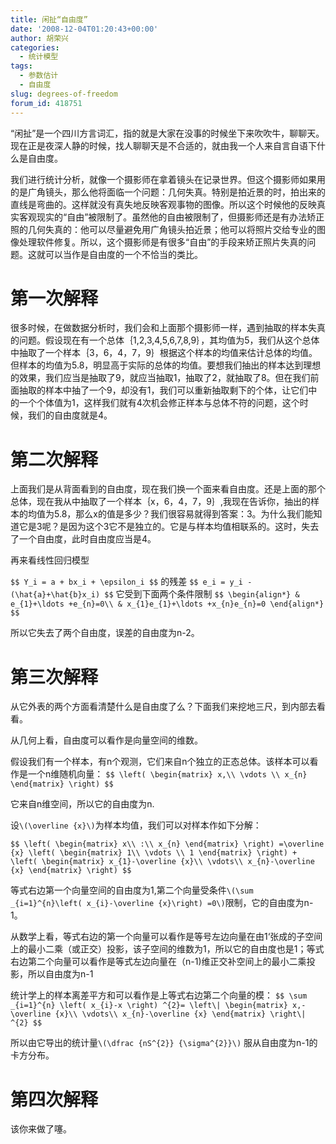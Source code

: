 ```yaml
---
title: 闲扯“自由度”
date: '2008-12-04T01:20:43+00:00'
author: 胡荣兴
categories:
  - 统计模型
tags:
  - 参数估计
  - 自由度
slug: degrees-of-freedom
forum_id: 418751
---
```


“闲扯”是一个四川方言词汇，指的就是大家在没事的时候坐下来吹吹牛，聊聊天。现在正是夜深人静的时候，找人聊聊天是不合适的，就由我一个人来自言自语下什么是自由度。

我们进行统计分析，就像一个摄影师在拿着镜头在记录世界。但这个摄影师如果用的是广角镜头，那么他将面临一个问题：几何失真。特别是拍近景的时，拍出来的直线是弯曲的。这样就没有真失地反映客观事物的图像。所以这个时候他的反映真实客观现实的“自由”被限制了。虽然他的自由被限制了，但摄影师还是有办法矫正照的几何失真的：他可以尽量避免用广角镜头拍近景；他可以将照片交给专业的图像处理软件修复。所以，这个摄影师是有很多“自由”的手段来矫正照片失真的问题。这就可以当作是自由度的一个不恰当的类比。

<!--more-->

# 第一次解释

很多时候，在做数据分析时，我们会和上面那个摄影师一样，遇到抽取的样本失真的问题。假设现在有一个总体｛1,2,3,4,5,6,7,8,9｝，其均值为5，我们从这个总体中抽取了一个样本｛3，6，4，7，9｝根据这个样本的均值来估计总体的均值。但样本的均值为5.8，明显高于实际的总体的均值。要想我们抽出的样本达到理想的效果，我们应当是抽取了9，就应当抽取1，抽取了2，就抽取了8。但在我们前面抽取的样本中抽了一个9，却没有1，我们可以重新抽取剩下的个体，让它们中的一个个体值为1，这样我们就有4次机会修正样本与总体不符的问题，这个时候，我们的自由度就是4。

# 第二次解释

上面我们是从背面看到的自由度，现在我们换一个面来看自由度。还是上面的那个总体，现在我从中抽取了一个样本｛x，6，4，7，9｝,我现在告诉你，抽出的样本的均值为5.8，那么x的值是多少？我们很容易就得到答案：3。为什么我们能知道它是3呢？是因为这个3它不是独立的。它是与样本均值相联系的。这时，失去了一个自由度，此时自由度应当是4。

再来看线性回归模型

`$$
Y_i = a + bx_i + \epsilon_i
$$`
的残差
`$$
e_i = y_i - (\hat{a}+\hat{b}x_i)
$$`
它受到下面两个条件限制
`$$
\begin{align*}
& e_{1}+\ldots +e_{n}=0\\
& x_{1}e_{1}+\ldots +x_{n}e_{n}=0
\end{align*}
$$`

所以它失去了两个自由度，误差的自由度为n-2。

# 第三次解释

从它外表的两个方面看清楚什么是自由度了么？下面我们来挖地三尺，到内部去看看。

从几何上看，自由度可以看作是向量空间的维数。

假设我们有一个样本，有n个观测，它们来自n个独立的正态总体。该样本可以看作是一个n维随机向量：
`$$
\left(
  \begin{matrix}
   x,\\ \vdots \\ x_{n}
   \end{matrix}
  \right)
$$`

它来自n维空间，所以它的自由度为n.

设`\(\overline {x}\)`为样本均值，我们可以对样本作如下分解：

`$$
\left(
  \begin{matrix} x\\ :\\ x_{n}
  \end{matrix}
\right)
=\overline {x}
\left(
  \begin{matrix}
  1\\ \vdots \\ 1
  \end{matrix}
\right) +
\left(
  \begin{matrix}
  x_{1}-\overline {x}\\ \vdots\\ x_{n}-\overline {x}
  \end{matrix}
\right)
$$`

等式右边第一个向量空间的自由度为1,第二个向量受条件`\(\sum _{i=1}^{n}\left( x_{i}-\overline {x}\right) =0\)`限制，它的自由度为n-1。

从数学上看，等式右边的第一个向量可以看作是等号左边向量在由1‘张成的子空间上的最小二乘（或正交）投影，该子空间的维数为1，所以它的自由度也是1；等式右边第二个向量可以看作是等式左边向量在（n-1)维正交补空间上的最小二乘投影，所以自由度为n-1

统计学上的样本离差平方和可以看作是上等式右边第二个向量的模：
`$$
\sum _{i=1}^{n}
\left(
  x_{i}-x
\right) ^{2}=
\left\|
  \begin{matrix}
    x,-\overline {x}\\
    \vdots\\
    x_{n}-\overline {x}
    \end{matrix}
\right\| ^{2}
$$`

所以由它导出的统计量`\(\dfrac {nS^{2}} {\sigma^{2}}\)` 服从自由度为n-1的卡方分布。

# 第四次解释

该你来做了噻。

